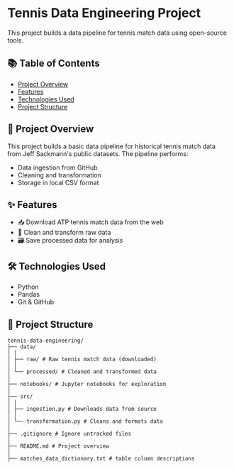# Tennis Data Engineering Project

This project builds a data pipeline for tennis match data using open-source tools.

## 📚 Table of Contents

- [Project Overview](#project-overview)
- [Features](#features)
- [Technologies Used](#technologies-used)
- [Project Structure](#project-structure)


## 🧠 Project Overview

This project builds a basic data pipeline for historical tennis match data from Jeff Sackmann's public datasets. The pipeline performs:
- Data ingestion from GitHub
- Cleaning and transformation
- Storage in local CSV format



## ✨ Features

- 📥 Download ATP tennis match data from the web
- 🧹 Clean and transform raw data
- 🗃️ Save processed data for analysis



## 🛠 Technologies Used

- Python
- Pandas
- Git & GitHub


## 📁 Project Structure

```
tennis-data-engineering/
├── data/
│ │
│ ├── raw/ # Raw tennis match data (downloaded)
│ │
│ └── processed/ # Cleaned and transformed data
│
├── notebooks/ # Jupyter notebooks for exploration
│
├── src/
│ │
│ ├── ingestion.py # Downloads data from source
│ │
│ └── transformation.py # Cleans and formats data
│
├── .gitignore # Ignore untracked files
│
├── README.md # Project overview
│
├── matches_data_dictionary.txt # table column descriptions

```
